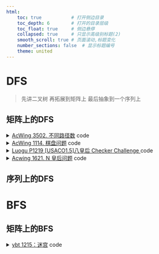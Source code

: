 ```yaml
---
html:
    toc: true           # 打开侧边目录
    toc_depth: 6        # 打开的目录层级
    toc_float: true     # 侧边悬停
    collapsed: true     # 只显示高级别标题(2)
    smooth_scroll: true # 页面滚动,标题变化
    number_sections: false  # 显示标题编号
    theme: united
--- 
```


# DFS

> 先讲二叉树
> 再拓展到矩阵上
> 最后抽象到一个序列上

## 矩阵上的DFS

<details><summary><a href="https://www.acwing.com/problem/content/3505/" target="_blank">AcWing 3502. 不同路径数</a> code</summary>

> `每次可以沿上下左右四个方向前进一步`意味着对于每个节点, 我们有四种选择
> 在代码中, 我们应该如何实现, 从 `{x,y}` -> `{x-1, y}` 这个点的操作呢
> 喜闻乐见的一种方式就是直接x-1, 但在比赛中, 我们常常通过一个 `dx[4], dy[4]` 数组来实现
> 可以模拟一下 `dx[4]={-1,0,1,0}, dy[4]={0,-1,0,1}`
> `nx = x + dx[0]`
> `ny = y + dy[0]` 
> 此时, 上下左右的转移就被我们写进了循环中, 大大减少了重复代码量

```cpp
#include <iostream>
#include <set>
using namespace std;

const int N=10;

int dxy[4][2]={ {-1,0}, {1,0}, {0,-1}, {0,1} };

set<int> cnt; 
int mp[N][N];
int n, m, k, res;

void dfs(int x, int y, int w){
    if(w > k){
        cnt.insert(res);
        return ;
    }
    
    for(int i=0; i<4; i++){
        int nx = x + dxy[i][0];
        int ny = y + dxy[i][1];
        
        if(nx>=1 && ny>=1 && nx<=n && ny<=m){
            res = res*10 + mp[nx][ny];   
            dfs(nx, ny, w+1);
            res /= 10;
        }
    }
}

int main(){
    cin>>n>>m>>k;
    for(int i=1; i<=n; i++)
        for(int j=1; j<=m; j++)
            scanf("%d", &mp[i][j]);
    
    for(int i=1; i<=n; i++)
        for(int j=1; j<=m; j++)
            dfs(i, j, 0);   // 位置以及当前位数
    
    cout<<cnt.size();
    
    return 0;
}
```
</details>


<details><summary><a href="https://www.acwing.com/problem/content/description/1116/" target="_blank">AcWing 1114. 棋盘问题</a> code</summary>

> 我们首先思考一下, 求方案数, 肯定是不能重复的
> 那么我们可以再回想一下, dfs的搜索方案会重复吗? 我们上一道一题的去重是为什么?
> 思考完, 考虑一下这道题如何解决(自己尝试写一个, 先把输入写了), 他的关键之处在于`要求摆放时任意的两个棋子不能放在棋盘中的同一行或者同一列`
> 画一个4*4的图就好理解了, 直接平板上画
> 这时候, 就可以引入另外一个东西了`used`数组

```cpp
#include <iostream>
#include <cstring>
using namespace std;

const int N = 10;

char a[N][N];
bool x[N], y[N];  // 该行, 列有没有使用  
int n, k, ans;

void dfs(int i, int w) {
    if (w == k) {
        ans++;
        return;
    }
    if (i > n) return;
    for (int j = 1; j <= n; j++)
        if (!x[i] && !y[j] && a[i][j] == '#') {
            x[i] = y[j] = 1;
            dfs(i + 1, w + 1);
            x[i] = y[j] = 0;
        }
    dfs(i + 1, w);

    return;
}

void solve() {
    while (cin >> n >> k) {
        if (n == -1 && k == -1) return;
        memset(x, 0, sizeof x);
        memset(y, 0, sizeof y);
        ans = 0;
        for (int i = 1; i <= n; i++)
            for (int j = 1; j <= n; j++)
                cin >> a[i][j];
        dfs(1, 0);
        cout << ans << "\n";
    }
    return;
}

int main() {
    solve();
    return 0;
}
```
</details>


<details><summary><a href="https://www.luogu.com.cn/problem/P1219" target="_blank">Luogu P1219 [USACO1.5]八皇后 Checker Challenge
</a> code</summary>

> 此题在上一题的基础上加入斜线

```cpp
#include <iostream>
#include <vector>
using namespace std;

const int N=50;

int cnt=0;  // 记录解的个数
vector<int> ans;
bool x[N], y[N], r[N], l[N];
int n;

void dfs(int c){    // 第几层
    if(ans.size() == n){
        if(++cnt<=3){
            for(auto i: ans) cout<<i<<" ";
            cout<<"\n";
        }
        return ;
    }

    for(int i=1; i<=n; i++)
        if(!x[c] && !y[i] && !r[i-c+10] && !l[i+c]){
            x[c] =   y[i] =   r[i-c+10] =   l[i+c] = 1;
            ans.push_back(i);
            dfs(c+1);
            x[c] =   y[i] =   r[i-c+10] =   l[i+c] = 0;
            ans.pop_back();
        }
}

int main(){
    cin>>n;
    dfs(1);
    cout<<cnt;
    return 0;
}
```
</details>

<details><summary><a href="https://www.acwing.com/problem/content/description/1623/" target="_blank">Acwing 1621. N 皇后问题</a> code</summary>

```cpp
#include <iostream>
#include <cstring>
using namespace std;

const int N=3000;

int x[N], y[N], r[N], l[N], a[N];

bool add(int i, int j){
    if(++x[i]!=1) return 0;
    if(++y[j]!=1) return 0; 
    if(++r[j-i+1000]!=1) return 0;
    if(++l[i+j]!=1) return 0;
    return 1;
}

void solve(){
    int n; cin>>n;
    memset(x, 0, sizeof x);
    memset(y, 0, sizeof y);
    memset(r, 0, sizeof r);
    memset(l, 0, sizeof l);
    for(int i=1; i<=n; i++) scanf("%d", a+i);

    for(int i=1; i<=n; i++)
        if( !add(i, a[i]) ){
            puts("NO");
            return ;
        }
    puts("YES");
    return ;
}

int main(){
    int T; cin>>T;
    while(T--) solve();
    return 0;
}
```
</details>



## 序列上的DFS



# BFS

## 矩阵上的BFS

<details><summary><a href="http://ybt.ssoier.cn:8088/problem_show.php?pid=1215" target="_blank">ybt 1215：迷宫</a> code</summary>

```cpp
#include <iostream>
#include <cstring>
#include <queue>
using namespace std;

typedef pair<int, int> PII;
const int N = 1e2+10;
int dxy[4][2]={ {-1,0}, {1,0}, {0,-1}, {0,1} };

int n;          // 地图大小
char g[N][N];   // 地图
bool st[N][N];  // 走过没有
int sx, sy, ex, ey;

string solve(){
    memset(g, ' ', sizeof g);
    memset(st, 0, sizeof g);
    cin>>n;
    for(int i=1; i<=n; i++)
        for(int j=1; j<=n; j++)
            cin>>g[i][j];
    cin>>sx>>sy>>ex>>ey;
    sx++, sy++, ex++, ey++;
    if(g[sx][sy]=='#' || g[ex][ey]=='#') return "NO";
    
    queue<PII> q;
    q.push({sx, sy}), st[sx][sy]=1;
    
    while(q.size()){
        auto t = q.front();
        q.pop();
        int x = t.first;
        int y = t.second;
        if(x == ex && y == ey) return "YES";
        
        for(int i=0; i<4; i++){
            int nx = x + dxy[i][0];
            int ny = y + dxy[i][1];
            
            if(nx>=1 && ny>=1 && nx<=n && ny<=n)
            if(g[nx][ny] == '.')
            if(st[nx][ny] == 0)
                q.push({nx, ny}), st[nx][ny]=1;
        }
    }
    return "NO";
}

int main(){
    int T; cin>>T;
    while(T--) cout<<solve()<<"\n";
    return 0;
}
```
</details>